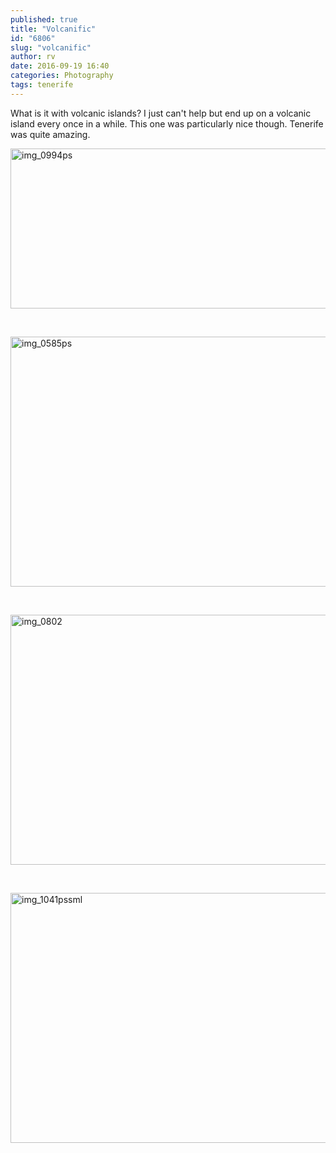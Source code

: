 ```yaml
---
published: true
title: "Volcanific"
id: "6806"
slug: "volcanific"
author: rv
date: 2016-09-19 16:40
categories: Photography
tags: tenerife
---
```

What is it with volcanic islands? I just can't help but end up on a volcanic island every once in a while. This one was particularly nice though. Tenerife was quite amazing.

<a href="https://s3.amazonaws.com/cfwblog/uploads/2016/09/IMG_0994PS.jpg"><img class="aligncenter size-large wp-image-6810" src="https://s3.amazonaws.com/cfwblog/uploads/2016/09/IMG_0994PS-600x256.jpg" alt="img_0994ps" width="600" height="256" /></a>

&nbsp;

<a href="https://s3.amazonaws.com/cfwblog/uploads/2016/09/IMG_0585PS.jpg"><img class="aligncenter size-large wp-image-6807" src="https://s3.amazonaws.com/cfwblog/uploads/2016/09/IMG_0585PS-600x400.jpg" alt="img_0585ps" width="600" height="400" /></a>

&nbsp;

<a href="https://s3.amazonaws.com/cfwblog/uploads/2016/09/IMG_0802.jpg"><img class="aligncenter size-large wp-image-6808" src="https://s3.amazonaws.com/cfwblog/uploads/2016/09/IMG_0802-600x400.jpg" alt="img_0802" width="600" height="400" /></a>

&nbsp;

<a href="https://s3.amazonaws.com/cfwblog/uploads/2016/09/IMG_1041PSsml.jpg"><img class="aligncenter size-large wp-image-6809" src="https://s3.amazonaws.com/cfwblog/uploads/2016/09/IMG_1041PSsml-600x400.jpg" alt="img_1041pssml" width="600" height="400" /></a>